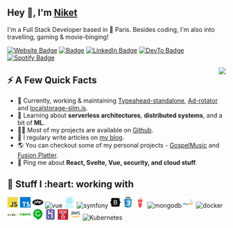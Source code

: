 <h2>Hey 👋, I'm <a href="https://niketpathak.com/">Niket</a></h2>
<p>I'm a Full Stack Developer based in 🗼 Paris. Besides coding, I'm also into travelling, gaming & movie-binging!</p>
<p><a href="https://niketpathak.com"><img src="https://img.shields.io/badge/-niketpathak.com-4E69C8?style=flat-square&amp;labelColor=4E69C8&amp;logo=Firefox&amp;link=https://stanleylim.me" alt="Website Badge"></a> <a href="https://digitalfortress.tech"><img src="https://img.shields.io/badge/-digitalfortress-14c767?style=flat-square&amp;labelColor=14c767&amp;logo=Medium&amp;link=https://digitalfortress.tech" alt="Badge"></a> <a href="https://www.linkedin.com/in/niketpathak/"><img src="https://img.shields.io/badge/-@niketpathak-0077B5?style=flat-square&amp;labelColor=0077B5&amp;logo=LinkedIn&amp;link=https://www.linkedin.com/in/niketpathak/" alt="LinkedIn Badge"></a> <a href="https://dev.to/niketpathak89"><img src="https://img.shields.io/badge/-@niketpathak89-0A0A0A?style=flat-square&amp;labelColor=0A0A0A&amp;logo=dev.to&amp;link=https://dev.to/niketpathak89" alt="DevTo Badge"></a> <a href="https://open.spotify.com/user/niketpathak89"><img src="https://img.shields.io/badge/-@niketpathak-1ED760?style=flat-square&amp;labelColor=fff&amp;logo=Spotify&amp;link=https://open.spotify.com/user/niketpathak89" alt="Spotify Badge"></a></p>
<img align="right" src="https://media1.giphy.com/media/13HgwGsXF0aiGY/giphy.gif" />
<h2>⚡️ A Few Quick Facts</h2>
<ul>
<li>🔭 Currently, working & maintaining <a href="https://www.npmjs.com/package/typeahead-standalone">Typeahead-standalone</a>, <a href="https://www.npmjs.com/package/ad-rotator">Ad-rotator</a> and <a href="https://www.npmjs.com/package/localstorage-slim">localstorage-slim.js</a>.</li>
<li>🧐 Learning about <strong>serverless architectures</strong>, <strong>distributed systems</strong>, and a bit of <strong>ML</strong>.</li>
<li>👨‍💻 Most of my projects are available on <a href="https://github.com/niketpathak">Github</a>.</li>
<li>📝 I regulary write articles on <a href="https://digitalfortress.tech">my blog</a>.</li>
<li>🌎 You can checkout some of my personal projects - <a href="https://gospelmusic.io">GospelMusic</a> and <a href="https://fusionplatter.eu">Fusion Platter</a>.</li>
<li>💬 Ping me about <strong>React, Svelte, Vue, security, and cloud stuff</strong>.</li>
</ul>

<h2>🚀 Stuff I :heart: working with</h2>
<p align="left">

<img src="https://raw.githubusercontent.com/devicons/devicon/master/icons/javascript/javascript-original.svg" alt="javascript" width="25" height="25" />
<img src="https://raw.githubusercontent.com/devicons/devicon/master/icons/typescript/typescript-original.svg" alt="typescript" width="25" height="25" />
<img src="https://raw.githubusercontent.com/devicons/devicon/master/icons/php/php-plain.svg" alt="bootstrap" width="25" height="25" />
<img src="https://cdn.jsdelivr.net/gh/devicons/devicon/icons/vuejs/vuejs-original-wordmark.svg" alt="vue" width="25" height="25" />
<img src="https://raw.githubusercontent.com/devicons/devicon/master/icons/react/react-original-wordmark.svg" alt="react" width="25" height="25" />
<img src="https://cdn.jsdelivr.net/gh/devicons/devicon/icons/symfony/symfony-original-wordmark.svg" alt="symfony" width="25" height="25" />
<img src="https://raw.githubusercontent.com/devicons/devicon/master/icons/bootstrap/bootstrap-plain.svg" alt="bootstrap" width="25" height="25" />
<img src="https://raw.githubusercontent.com/devicons/devicon/master/icons/css3/css3-original-wordmark.svg" alt="css3" width="25" height="25" />
<img src="https://raw.githubusercontent.com/devicons/devicon/master/icons/gulp/gulp-plain.svg" alt="gulp" width="25" height="25" />
<img src="https://cdn.jsdelivr.net/gh/devicons/devicon/icons/mongodb/mongodb-original-wordmark.svg" alt="mongodb" width="25" height="25" />
<img src="https://raw.githubusercontent.com/devicons/devicon/master/icons/mysql/mysql-original-wordmark.svg" alt="mysql" width="25" height="25" />
<img src="https://cdn.jsdelivr.net/gh/devicons/devicon/icons/docker/docker-original-wordmark.svg" alt="docker" width="25" height="25" />
<img src="https://raw.githubusercontent.com/devicons/devicon/master/icons/nodejs/nodejs-original-wordmark.svg" alt="nodejs" width="25" height="25" />
<img src="https://raw.githubusercontent.com/devicons/devicon/master/icons/nginx/nginx-original.svg" alt="nginx" width="25" height="25" />
<img src="https://raw.githubusercontent.com/devicons/devicon/master/icons/cucumber/cucumber-plain.svg" alt="cucumber" width="25" height="25" />
<img src="https://raw.githubusercontent.com/devicons/devicon/master/icons/heroku/heroku-plain.svg" alt="heroku" width="25" height="25" />
<img src="https://raw.githubusercontent.com/devicons/devicon/master/icons/travis/travis-plain.svg" alt="travis" width="25" height="25" />
<img src="https://raw.githubusercontent.com/github/explore/80688e429a7d4ef2fca1e82350fe8e3517d3494d/topics/aws/aws.png" alt="aws" width="25" height="25" /
<img src="https://devicons.github.io/devicon/devicon.git/icons/docker/docker-original-wordmark.svg" alt="Docker" width="25" height="25" />
<img src="https://www.vectorlogo.zone/logos/kubernetes/kubernetes-icon.svg" alt="Kubernetes" width="25" height="25" />
  
</p>

